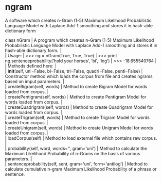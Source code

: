ngram
=====

A software which creates n-Gram (1-5) Maximum Likelihood Probabilistic Language Model with Laplace Add-1 smoothing and stores it in hash-able dictionary form

class nGram
 |  A program which creates n-Gram (1-5) Maximum Likelihood Probabilistic Language Model with Laplace Add-1 smoothing and stores it in hash-able dictionary form.
 |  
 |  Usage:
 |  >>> ng = nGram(True, True, True)
 |  >>> print ng.sentenceprobability('hold your horses', 'bi', 'log')
 |  >>> -18.655540764
 |  
 |  Methods defined here:
 |  
 |  __init__(self, uni=False, bi=False, tri=False, quadri=False, penti=False)
 |      Constructor method which loads the corpus from file and creates ngrams based on imput parameters.
 |  
 |  createBigram(self, words)
 |      Method to create Bigram Model for words loaded from corpus.
 |  
 |  createPentigram(self, words)
 |      Method to create Pentigram Model for words loaded from corpus.
 |  
 |  createQuadrigram(self, words)
 |      Method to create Quadrigram Model for words loaded from corpus.
 |  
 |  createTrigram(self, words)
 |      Method to create Trigram Model for words loaded from corpus.
 |  
 |  createUnigram(self, words)
 |      Method to create Unigram Model for words loaded from corpus.
 |  
 |  loadCorpus(self)
 |      Method to load external file which contains raw corpus.
 |  
 |  probability(self, word, words='', gram='uni')
 |      Method to calculate the Maximum Likelihood Probability of n-Grams on the basis of various parameters.
 |  
 |  sentenceprobability(self, sent, gram='uni', form='antilog')
 |      Method to calculate cumulative n-gram Maximum Likelihood Probability of a phrase or sentence.
